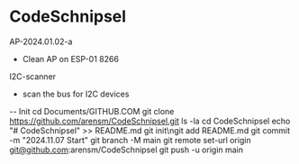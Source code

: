 # CodeSchnipsel

AP-2024.01.02-a
- Clean AP on ESP-01 8266

I2C-scanner
- scan the bus for I2C devices









-- Init
cd Documents/GITHUB.COM
git clone https://github.com/arensm/CodeSchnipsel.git
ls -la
cd CodeSchnipsel
echo "# CodeSchnipsel" >> README.md
git init\ngit add README.md
git commit -m "2024.11.07 Start"
git branch -M main
git remote set-url origin git@github.com:arensm/CodeSchnipsel
git push -u origin main